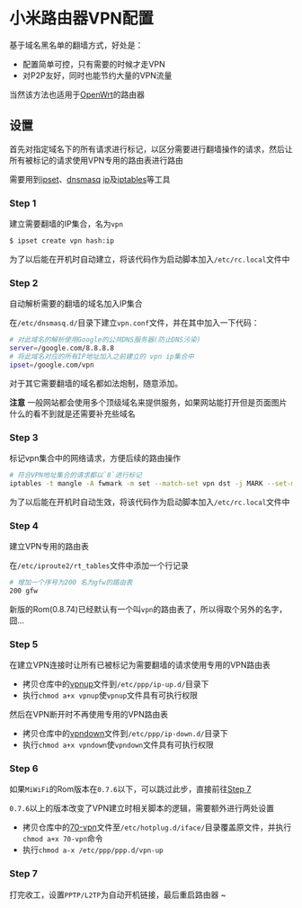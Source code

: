 小米路由器VPN配置
===

基于域名黑名单的翻墙方式，好处是：

* 配置简单可控，只有需要的时候才走VPN
* 对P2P友好，同时也能节约大量的VPN流量

当然该方法也适用于[OpenWrt](https://openwrt.org/)的路由器

## 设置

首先对指定域名下的所有请求进行标记，以区分需要进行翻墙操作的请求，然后让所有被标记的请求使用VPN专用的路由表进行路由

需要用到[ipset](http://ipset.netfilter.org/ipset.man.html)、[dnsmasq](http://www.thekelleys.org.uk/dnsmasq/docs/dnsmasq-man.html) [ip](http://linux.die.net/man/8/ip)及[iptables](http://ipset.netfilter.org/iptables.man.html)等工具

### Step 1

建立需要翻墙的IP集合，名为`vpn`

```sh
$ ipset create vpn hash:ip
```

为了以后能在开机时自动建立，将该代码作为启动脚本加入`/etc/rc.local`文件中

### Step 2

自动解析需要的翻墙的域名加入IP集合

在`/etc/dnsmasq.d/`目录下建立`vpn.conf`文件，并在其中加入一下代码：

```sh
# 对此域名的解析使用Google的公共DNS服务器(防止DNS污染)
server=/google.com/8.8.8.8
# 将此域名对应的所有IP地址加入之前建立的 vpn ip集合中
ipset=/google.com/vpn
```

对于其它需要翻墙的域名都如法炮制，随意添加。

**注意** 一般网站都会使用多个顶级域名来提供服务，如果网站能打开但是页面图片什么的看不到就是还需要补充些域名

### Step 3

标记vpn集合中的网络请求，方便后续的路由操作

```sh
# 符合VPN地址集合的请求都以`8`进行标记
iptables -t mangle -A fwmark -m set --match-set vpn dst -j MARK --set-mark 7
```

为了以后能在开机时自动生效，将该代码作为启动脚本加入`/etc/rc.local`文件中

### Step 4

建立VPN专用的路由表

在`/etc/iproute2/rt_tables`文件中添加一个行记录

```sh
# 增加一个序号为200 名为gfw的路由表
200 gfw
```

新版的Rom(0.8.74)已经默认有一个叫`vpn`的路由表了，所以得取个另外的名字，囧...

### Step 5

在建立VPN连接时让所有已被标记为需要翻墙的请求使用专用的VPN路由表

* 拷贝仓库中的[vpnup](vpnup)文件到`/etc/ppp/ip-up.d/`目录下
* 执行`chmod a+x vpnup`使`vpnup`文件具有可执行权限

然后在VPN断开时不再使用专用的VPN路由表

* 拷贝仓库中的[vpndown](vpndown)文件到`/etc/ppp/ip-down.d/`目录下
* 执行`chmod a+x vpndown`使`vpndown`文件具有可执行权限

### Step 6

如果`MiWiFi`的Rom版本在`0.7.6`以下，可以跳过此步，直接前往[Step 7](#step7)

`0.7.6`以上的版本改变了VPN建立时相关脚本的逻辑，需要额外进行两处设置

* 拷贝仓库中的[70-vpn](70-vpn)文件至`/etc/hotplug.d/iface/`目录覆盖原文件，并执行`chmod a+x 70-vpn`命令
* 执行`chmod a-x /etc/ppp/ppp.d/vpn-up`

### Step 7

打完收工，设置`PPTP/L2TP`为自动开机链接，最后重启路由器 ~
